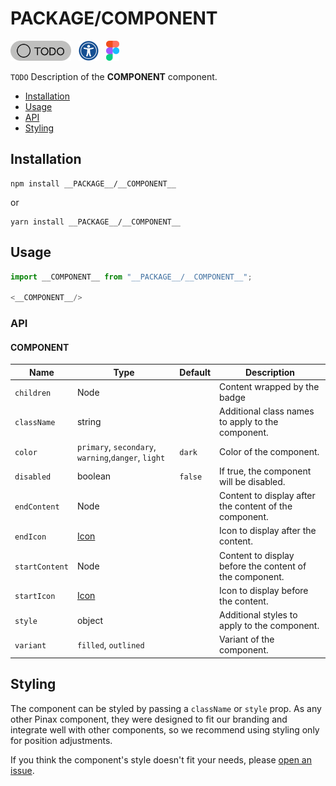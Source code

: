 # __PACKAGE__/__COMPONENT__

<div style="margin: 16px 0px 8px 0px">
<a href="https://github.com/pinax-network/ui/issues" target="_blank" rel="noreferrer">
<img src="../assets/readme/todo.svg" height="32" style="margin-right: 8px"/></a>
<a href="https://www.w3.org/WAI/ARIA/apg/patterns/__COMPONENT__" target="_blank" rel="noreferrer">
<img src="../assets/readme/accessibility.svg" height="32" style="margin-right: 8px"/></a>
<a href="https://www.figma.com/file/w5x2IqZCw3Y1BYQGKJwPb2/PINAX-Web-Platform" target="_blank" rel="noreferrer">
<img src="../assets/readme/figma.svg" height="32" style="margin-right: 8px"/></a>
</div>

`TODO` Description of the __COMPONENT__ component.

- [Installation](#installation)
- [Usage](#usage)
- [API](#api)
- [Styling](#styling)

## Installation

```shell
npm install __PACKAGE__/__COMPONENT__
```
or
```shell
yarn install __PACKAGE__/__COMPONENT__
```

## Usage

```ts
import __COMPONENT__ from "__PACKAGE__/__COMPONENT__";

<__COMPONENT__/>
```

### API

#### __COMPONENT__

| Name              | Type        | Default | Description                                                    |
| ----------------- | ----------- | ------- | -------------------------------------------------------------- |
| `children`        | Node        |         | Content wrapped by the badge                                   |
| `className`       | string      |         | Additional class names to apply to the component.              |
| `color`           | `primary`, `secondary`, `warning`,`danger`, `light` | `dark` | Color of the component. |
| `disabled`        | boolean     | `false` | If true, the component will be disabled.                       |
| `endContent`      | Node        |         | Content to display after the content of the component.         |
| `endIcon`         | [Icon](../Icons/README.md) || Icon to display after the content.                       |
| `startContent`    | Node        |         | Content to display before the content of the component.        |
| `startIcon`       | [Icon](../Icons/README.md) || Icon to display before the content.                      |
| `style`           | object      |         | Additional styles to apply to the component.                   |
| `variant`         | `filled`, `outlined` || Variant of the component.                                      |

## Styling

The component can be styled by passing a `className` or `style` prop.
As any other Pinax component, they were designed to fit our branding and integrate well with other components,
so we recommend using styling only for position adjustments.

If you think the component's style doesn't fit your needs, please [open an issue](https://github.com/pinax-network/ui/issues/new/choose).
